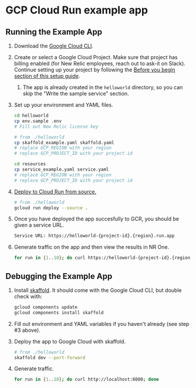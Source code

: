 # GCP Cloud Run example app

## Running the Example App

1. Download the [Google Cloud CLI](https://cloud.google.com/sdk/docs/install).
2. Create or select a Google Cloud Project. Make sure that project has billing enabled (for New Relic employees, reach out to ask-it on Slack). Continue setting up your project by following the [Before you begin section of this setup guide](https://cloud.google.com/run/docs/quickstarts/build-and-deploy/deploy-nodejs-service?hl=en#before-you-begin).

   1. The app is already created in the `helloworld` directory, so you can skip the "Write the sample service" section.
3. Set up your environment and YAML files.

   ```zsh
   cd helloworld
   cp env.sample .env
   # Fill out New Relic license key
   ```

   ```zsh
   # from ./helloworld
   cp skaffold_example.yaml skaffold.yaml
   # replace GCP_REGION with your region
   # replace GCP_PROJECT_ID with your project id

   cd resources
   cp service_example.yaml service.yaml
   # replace GCP_REGION with your region
   # replace GCP_PROJECT_ID with your project id
   ```
4. [Deploy to Cloud Run from source.](https://cloud.google.com/run/docs/quickstarts/build-and-deploy/deploy-nodejs-service?hl=en#deploy)

   ```zsh
   # from ./helloworld
   gcloud run deploy --source .
   ```
5. Once you have deployed the app succesfully to GCR, you should be given a service URL.

   ```zsh
   Service URL: https://helloworld-{project-id}.{region}.run.app
   ```
6. Generate traffic on the app and then view the results in NR One.

   ```zsh
   for run in {1..10}; do curl https://helloworld-{project-id}.{region}.run.app; done
   ```

## Debugging the Example App

1. Install [skaffold](https://skaffold.dev/docs/install/). It should come with the Google Cloud CLI, but double check with:

   ```zsh
   gcloud components update
   gcloud components install skaffold
   ```
2. Fill out environment and YAML variables if you haven't already (see step #3 above).
3. Deploy the app to Google Cloud with skaffold.

   ```zsh
   # from ./helloworld
   skaffold dev --port-forward
   ```
4. Generate traffic.

   ```zsh
   for run in {1..10}; do curl http://localhost:8080; done
   ```
